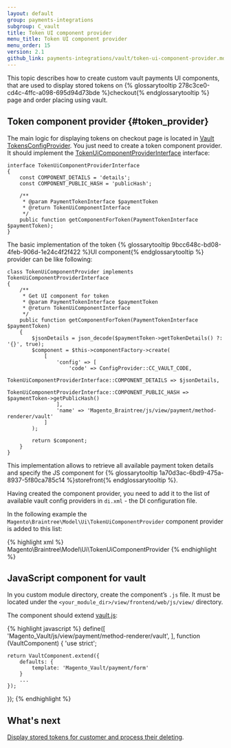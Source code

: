 ```yaml
---
layout: default
group: payments-integrations
subgroup: C_vault
title: Token UI component provider
menu_title: Token UI component provider
menu_order: 15
version: 2.1
github_link: payments-integrations/vault/token-ui-component-provider.md
---
```


This topic describes how to create custom vault payments UI components, that are used to  display stored tokens on {% glossarytooltip 278c3ce0-cd4c-4ffc-a098-695d94d73bde %}checkout{% endglossarytooltip %} page and order placing using vault. 

## Token component provider {#token_provider}

The main logic for displaying tokens on checkout page is located in
[Vault TokensConfigProvider]({{site.mage2100url}}app/code/Magento/Vault/Model/Ui/TokensConfigProvider.php). You just need to create a token component provider. It should implement the 
[TokenUiComponentProviderInterface]({{site.mage2100url}}app/code/Magento/Vault/Model/Ui/TokenUiComponentProviderInterface.php) interface:

``` php?start_inline=1
interface TokenUiComponentProviderInterface
{
    const COMPONENT_DETAILS = 'details';
    const COMPONENT_PUBLIC_HASH = 'publicHash';

    /**
     * @param PaymentTokenInterface $paymentToken
     * @return TokenUiComponentInterface
     */
    public function getComponentForToken(PaymentTokenInterface $paymentToken);
}
```

The basic implementation of the token {% glossarytooltip 9bcc648c-bd08-4feb-906d-1e24c4f2f422 %}UI component{% endglossarytooltip %} provider can be like following:

``` php?start_inline=1
class TokenUiComponentProvider implements TokenUiComponentProviderInterface
{
    /**
     * Get UI component for token
     * @param PaymentTokenInterface $paymentToken
     * @return TokenUiComponentInterface
     */
    public function getComponentForToken(PaymentTokenInterface $paymentToken)
    {
        $jsonDetails = json_decode($paymentToken->getTokenDetails() ?: '{}', true);
        $component = $this->componentFactory->create(
            [
                'config' => [
                    'code' => ConfigProvider::CC_VAULT_CODE,
                    TokenUiComponentProviderInterface::COMPONENT_DETAILS => $jsonDetails,
                    TokenUiComponentProviderInterface::COMPONENT_PUBLIC_HASH => $paymentToken->getPublicHash()
                ],
                'name' => 'Magento_Braintree/js/view/payment/method-renderer/vault'
            ]
        );

        return $component;
    }
}
```

This implementation allows to retrieve all available payment token details and specify the JS component for {% glossarytooltip 1a70d3ac-6bd9-475a-8937-5f80ca785c14 %}storefront{% endglossarytooltip %}.

Having created the component provider, you need to add it to the list of available vault config providers in `di.xml` - the DI configuration file. 

In the following example the `Magento\Braintree\Model\Ui\TokenUiComponentProvider` component provider is added to this list:

{% highlight xml %}
<type name="Magento\Vault\Model\Ui\TokensConfigProvider">
    <arguments>
        <argument name="tokenUiComponentProviders" xsi:type="array">
            <item name="braintree" xsi:type="object">Magento\Braintree\Model\Ui\TokenUiComponentProvider</item>
        </argument>
    </arguments>
</type>
{% endhighlight %}

## JavaScript component for vault 

In you custom module directory, create the component’s `.js` file. It must be located under the `<your_module_dir>/view/frontend/web/js/view/` directory.

The component should extend [vault.js]({{site.mage2100url}}app/code/Magento/Vault/view/frontend/web/js/view/payment/method-renderer/vault.js):

{% highlight javascript %}
define([
    'Magento_Vault/js/view/payment/method-renderer/vault',
], function (VaultComponent) {
    'use strict';

    return VaultComponent.extend({
        defaults: {
            template: 'Magento_Vault/payment/form'
        }
        ...
    });
});
{% endhighlight %}

## What's next

[Display stored tokens for customer and process their deleting]({{page.baseurl}}payments-integrations/vault/customer-stored-payments.html).
